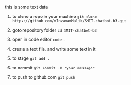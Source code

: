 this is some text data


1. to clone a repo in your machine `git clone https://github.com/mInzamamMalik/SMIT-chatbot-b3.git`

2. goto repository folder `cd SMIT-chatbot-b3`

3. open in code editor `code .`

4. create a text file, and write some text in it

5. to stage `git add .`

6. to commit `git commit -m "your message"`

7. to push to github.com `git push`
